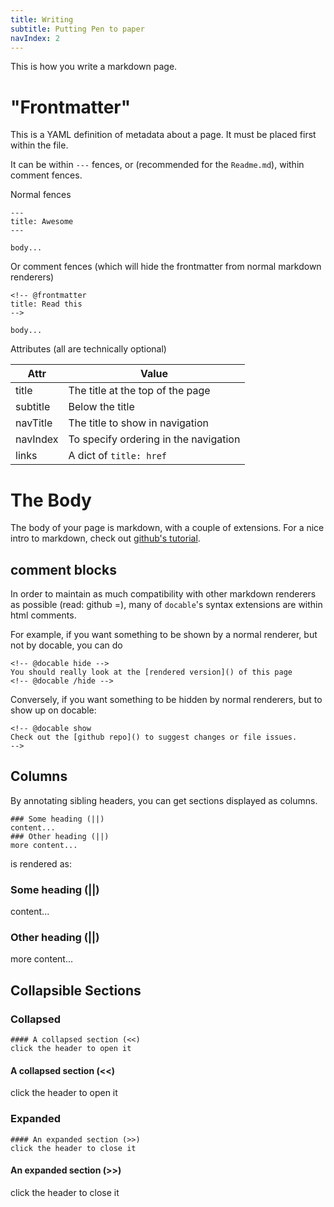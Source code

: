 ```yaml
---
title: Writing
subtitle: Putting Pen to paper
navIndex: 2
---
```


This is how you write a markdown page.

# "Frontmatter"

This is a YAML definition of metadata about a page. It must be placed first within the file.

It can be within `---` fences, or (recommended for the `Readme.md`), within comment fences.

Normal fences
```
---
title: Awesome
---

body...
```

Or comment fences (which will hide the frontmatter from normal markdown renderers)
```
<!-- @frontmatter
title: Read this
-->

body...
```

Attributes (all are technically optional)

Attr|Value
-|-
title|The title at the top of the page
subtitle|Below the title
navTitle|The title to show in navigation
navIndex|To specify ordering in the navigation
links|A dict of `title: href`

# The Body

The body of your page is markdown, with a couple of extensions. For a nice intro to markdown, check out [github's tutorial](https://help.github.com/articles/markdown-basics/).

## comment blocks

In order to maintain as much compatibility with other markdown renderers as possible (read: github =), many of `docable`'s syntax extensions are within html comments.

For example, if you want something to be shown by a normal renderer, but not by docable, you can do

```
<!-- @docable hide -->
You should really look at the [rendered version]() of this page
<!-- @docable /hide -->
```

Conversely, if you want something to be hidden by normal renderers, but to show up on docable:

```
<!-- @docable show
Check out the [github repo]() to suggest changes or file issues.
-->
```

## Columns
By annotating sibling headers, you can get sections displayed as columns.

```
### Some heading (||)
content...
### Other heading (||)
more content...
```

is rendered as:
### Some heading (||)
content...
### Other heading (||)
more content...

## Collapsible Sections

### Collapsed

```
#### A collapsed section (<<)
click the header to open it
```

#### A collapsed section (<<)
click the header to open it

### Expanded

```
#### An expanded section (>>)
click the header to close it
```

#### An expanded section (>>)
click the header to close it
